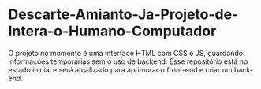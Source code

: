 # Descarte-Amianto-Ja-Projeto-de-Intera-o-Humano-Computador
O projeto no momento é uma interface HTML com CSS e JS, guardando informações temporárias sem o uso de backend. Esse repositório está no estado inicial e será atualizado para aprimorar o front-end e criar um back-end.
